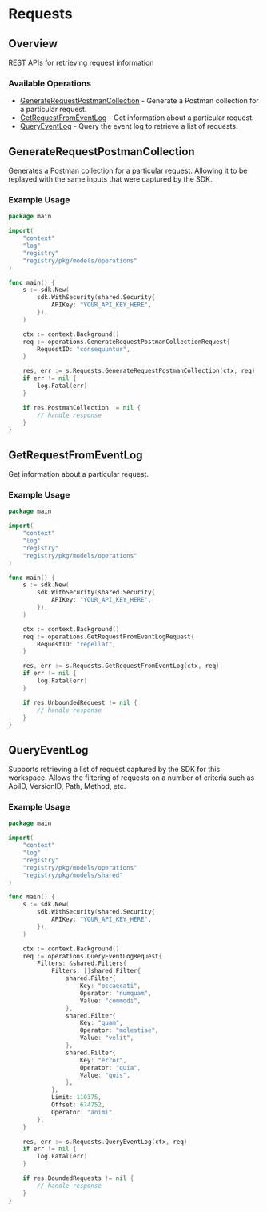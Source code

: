 # Requests

## Overview

REST APIs for retrieving request information

### Available Operations

* [GenerateRequestPostmanCollection](#generaterequestpostmancollection) - Generate a Postman collection for a particular request.
* [GetRequestFromEventLog](#getrequestfromeventlog) - Get information about a particular request.
* [QueryEventLog](#queryeventlog) - Query the event log to retrieve a list of requests.

## GenerateRequestPostmanCollection

Generates a Postman collection for a particular request. 
Allowing it to be replayed with the same inputs that were captured by the SDK.

### Example Usage

```go
package main

import(
	"context"
	"log"
	"registry"
	"registry/pkg/models/operations"
)

func main() {
    s := sdk.New(
        sdk.WithSecurity(shared.Security{
            APIKey: "YOUR_API_KEY_HERE",
        }),
    )

    ctx := context.Background()    
    req := operations.GenerateRequestPostmanCollectionRequest{
        RequestID: "consequuntur",
    }

    res, err := s.Requests.GenerateRequestPostmanCollection(ctx, req)
    if err != nil {
        log.Fatal(err)
    }

    if res.PostmanCollection != nil {
        // handle response
    }
}
```

## GetRequestFromEventLog

Get information about a particular request.

### Example Usage

```go
package main

import(
	"context"
	"log"
	"registry"
	"registry/pkg/models/operations"
)

func main() {
    s := sdk.New(
        sdk.WithSecurity(shared.Security{
            APIKey: "YOUR_API_KEY_HERE",
        }),
    )

    ctx := context.Background()    
    req := operations.GetRequestFromEventLogRequest{
        RequestID: "repellat",
    }

    res, err := s.Requests.GetRequestFromEventLog(ctx, req)
    if err != nil {
        log.Fatal(err)
    }

    if res.UnboundedRequest != nil {
        // handle response
    }
}
```

## QueryEventLog

Supports retrieving a list of request captured by the SDK for this workspace.
Allows the filtering of requests on a number of criteria such as ApiID, VersionID, Path, Method, etc.

### Example Usage

```go
package main

import(
	"context"
	"log"
	"registry"
	"registry/pkg/models/operations"
	"registry/pkg/models/shared"
)

func main() {
    s := sdk.New(
        sdk.WithSecurity(shared.Security{
            APIKey: "YOUR_API_KEY_HERE",
        }),
    )

    ctx := context.Background()    
    req := operations.QueryEventLogRequest{
        Filters: &shared.Filters{
            Filters: []shared.Filter{
                shared.Filter{
                    Key: "occaecati",
                    Operator: "numquam",
                    Value: "commodi",
                },
                shared.Filter{
                    Key: "quam",
                    Operator: "molestiae",
                    Value: "velit",
                },
                shared.Filter{
                    Key: "error",
                    Operator: "quia",
                    Value: "quis",
                },
            },
            Limit: 110375,
            Offset: 674752,
            Operator: "animi",
        },
    }

    res, err := s.Requests.QueryEventLog(ctx, req)
    if err != nil {
        log.Fatal(err)
    }

    if res.BoundedRequests != nil {
        // handle response
    }
}
```
